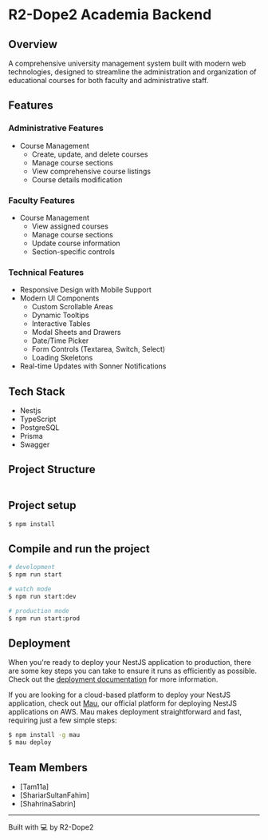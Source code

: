 # R2-Dope2 Academia Backend

## Overview

A comprehensive university management system built with modern web technologies, designed to streamline the administration and organization of educational courses for both faculty and administrative staff.

## Features

### Administrative Features

- Course Management
  - Create, update, and delete courses
  - Manage course sections
  - View comprehensive course listings
  - Course details modification

### Faculty Features

- Course Management
  - View assigned courses
  - Manage course sections
  - Update course information
  - Section-specific controls

### Technical Features

- Responsive Design with Mobile Support
- Modern UI Components
  - Custom Scrollable Areas
  - Dynamic Tooltips
  - Interactive Tables
  - Modal Sheets and Drawers
  - Date/Time Picker
  - Form Controls (Textarea, Switch, Select)
  - Loading Skeletons
- Real-time Updates with Sonner Notifications

## Tech Stack

- Nestjs
- TypeScript
- PostgreSQL
- Prisma
- Swagger

## Project Structure

```

```

## Project setup

```bash
$ npm install
```

## Compile and run the project

```bash
# development
$ npm run start

# watch mode
$ npm run start:dev

# production mode
$ npm run start:prod
```

## Deployment

When you're ready to deploy your NestJS application to production, there are some key steps you can take to ensure it runs as efficiently as possible. Check out the [deployment documentation](https://docs.nestjs.com/deployment) for more information.

If you are looking for a cloud-based platform to deploy your NestJS application, check out [Mau](https://mau.nestjs.com), our official platform for deploying NestJS applications on AWS. Mau makes deployment straightforward and fast, requiring just a few simple steps:

```bash
$ npm install -g mau
$ mau deploy
```

## Team Members

- [Tam11a]
- [ShariarSultanFahim]
- [ShahrinaSabrin]

---

Built with 💻 by R2-Dope2
